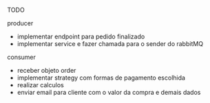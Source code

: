 

TODO

producer

* implementar endpoint para pedido finalizado
* implementar service e fazer chamada para o sender do rabbitMQ

consumer

* receber objeto order
* implementar strategy com formas de pagamento escolhida
* realizar calculos
* enviar email para cliente com o valor da compra e demais dados
